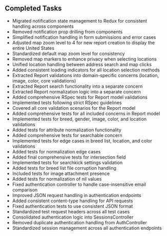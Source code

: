 ## Completed Tasks

- Migrated notification state management to Redux for consistent handling across components
- Removed notification prop drilling from components
- Simplified notification handling in form submissions and error cases
- Adjusted map zoom level to 4 for new report creation to display the entire United States
- Standardized default map zoom level for consistency
- Removed map markers to enhance privacy when selecting locations
- Unified location handling between address search and map clicks
- Added consistent loading indicators for all location selection methods
- Extracted Report validations into domain-specific concerns (location, image, color, core validations)
- Extracted Report search functionality into a separate concern
- Extracted Report normalization logic into a separate concern
- Added comprehensive RSpec tests for Report model validations
- Implemented tests following strict RSpec guidelines
- Covered all core validation scenarios for the Report model
- Added comprehensive tests for all included concerns in Report model
- Implemented tests for breed, gender, image, color, and location validations
- Added tests for attribute normalization functionality
- Added comprehensive tests for searchable concern
- Implemented tests for edge cases in breed list, location, and color validations
- Added tests for normalization edge cases
- Added final comprehensive tests for intersection field
- Implemented tests for searchkick settings validation
- Added tests for breed list file corruption handling
- Included tests for image attachment presence
- Added tests for normalization of nil values
- Fixed authentication controller to handle case-insensitive email comparison
- Improved JSON request handling in authentication endpoints
- Added consistent content-type handling for API requests
- Fixed authentication tests to use consistent JSON format
- Standardized test request headers across all test cases
- Consolidated authentication logic into SessionsController
- Removed duplicate authentication handling from AuthController
- Standardized session management across all authentication endpoints
